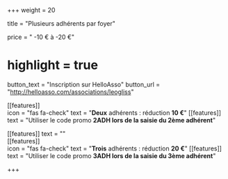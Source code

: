 +++
weight = 20

title = "Plusieurs adhérents par foyer"

price = " -10 € à -20 €"
# highlight = true

button_text = "Inscription sur HelloAsso"
button_url = "http://helloasso.com/associations/leogliss"


[[features]]  
  icon = "fas fa-check"
  text = "**Deux** adhérents : réduction **10 €**"
[[features]]
  text = "Utiliser le code promo **2ADH lors de la saisie du 2ème adhérent**"
  
[[features]]
  text = ""  
[[features]]  
  icon = "fas fa-check"
  text = "**Trois** adhérents : réduction **20 €**"
[[features]]
  text = "Utiliser le code promo **3ADH lors de la saisie du 3ème adhérent**"
  
+++

